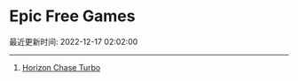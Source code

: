 # Epic Free Games

最近更新时间: 2022-12-17 02:02:00

--- 
1. [Horizon Chase Turbo](https://store.epicgames.com/en-US/p/horizon-chase-turbo) 
